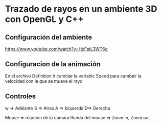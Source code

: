 # Trazado de rayos en un ambiente 3D con OpenGL y C++

## Configuración del ambiente
https://www.youtube.com/watch?v=HzFatL3WT6g

## Configuracion de la animación
En el archivo Definition.h cambiar la variable Speed para cambair la velocidad con la que se mueve el rayo

## Controles
w => Adelante
S => Atras
A => Izquierda
D=> Derecha

Mouse => rotacion de la cámara
Rueda del mouse => Zoom in, Zoom out
